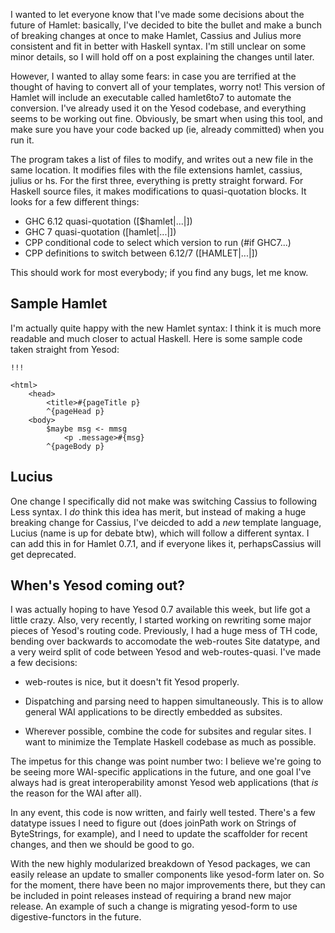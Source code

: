 I wanted to let everyone know that I've made some decisions about the future of
Hamlet: basically, I've decided to bite the bullet and make a bunch of breaking
changes at once to make Hamlet, Cassius and Julius more consistent and fit in
better with Haskell syntax. I'm still unclear on some minor details, so I will
hold off on a post explaining the changes until later.

However, I wanted to allay some fears: in case you are terrified at the thought
of having to convert all of your templates, worry not! This version of Hamlet
will include an executable called hamlet6to7 to automate the conversion. I've
already used it on the Yesod codebase, and everything seems to be working out
fine. Obviously, be smart when using this tool, and make sure you have your
code backed up (ie, already committed) when you run it.

The program takes a list of files to modify, and writes out a new file in the
same location. It modifies files with the file extensions hamlet, cassius,
julius or hs. For the first three, everything is pretty straight forward. For
Haskell source files, it makes modifications to quasi-quotation blocks. It
looks for a few different things:

* GHC 6.12 quasi-quotation ([$hamlet|...|])
* GHC 7 quasi-quotation ([hamlet|...|])
* CPP conditional code to select which version to run (#if GHC7...)
* CPP definitions to switch between 6.12/7 ([HAMLET|...|])

This should work for most everybody; if you find any bugs, let me know.

## Sample Hamlet

I'm actually quite happy with the new Hamlet syntax: I think it is much more readable and much closer to actual Haskell. Here is some sample code taken straight from Yesod:

    !!!

    <html>
        <head>
            <title>#{pageTitle p}
            ^{pageHead p}
        <body>
            $maybe msg <- mmsg
                <p .message>#{msg}
            ^{pageBody p}

## Lucius

One change I specifically did not make was switching Cassius to following Less
syntax. I *do* think this idea has merit, but instead of making a huge breaking
change for Cassius, I've deicded to add a *new* template language, Lucius (name
is up for debate btw), which will follow a different syntax. I can add this in
for Hamlet 0.7.1, and if everyone likes it, perhapsCassius will get deprecated.

## When's Yesod coming out?

I was actually hoping to have Yesod 0.7 available this week, but life got a
little crazy. Also, very recently, I started working on rewriting some major
pieces of Yesod's routing code. Previously, I had a huge mess of TH code,
bending over backwards to accomodate the web-routes Site datatype, and a very
weird split of code between Yesod and web-routes-quasi. I've made a few
decisions:

* web-routes is nice, but it doesn't fit Yesod properly.

* Dispatching and parsing need to happen simultaneously. This is to allow
  general WAI applications to be directly embedded as subsites.

* Wherever possible, combine the code for subsites and regular sites. I want to
  minimize the Template Haskell codebase as much as possible.

The impetus for this change was point number two: I believe we're going to be
seeing more WAI-specific applications in the future, and one goal I've always
had is great interoperability amonst Yesod web applications (that *is* the
reason for the WAI after all).

In any event, this code is now written, and fairly well tested. There's a few
datatype issues I need to figure out (does joinPath work on Strings of
ByteStrings, for example), and I need to update the scaffolder for recent
changes, and then we should be good to go.

With the new highly modularized breakdown of Yesod packages, we can easily
release an update to smaller components like yesod-form later on. So for the
moment, there have been no major improvements there, but they can be included
in point releases instead of requiring a brand new major release. An example of
such a change is migrating yesod-form to use digestive-functors in the future.
